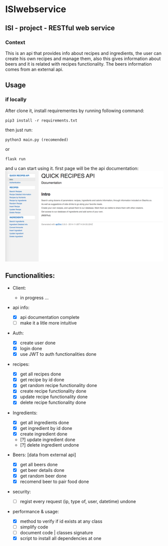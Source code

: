 # ISIwebservice
## ISI - project - RESTful web service

### Context

This is an api that provides info about recipes and ingredients, the user can create his own recipes and manage them, also this gives information about beers and it is related with recipes functionality. The beers information comes from an external api.

## Usage
### if locally
After clone it, install requirementes by running following command:
```
pip3 install -r requirements.txt
```
then just run:
``` 
python3 main.py (recomended)
``` 
or
```
flask run
```

and u can start using it. first page will be the api documentation:
![Image of api_doc](https://github.com/botclimber/ISIwebservice/blob/main/static/img/api_img.png)

## Functionalities:
* Client:
	- in progress ...

* api info:
	- [x] api documentation complete
	- [ ] make it a litle more intuitive

* Auth:
	- [x] create user done
	- [x] login done
	- [x] use JWT to auth functionalities done

* recipes:
	- [x] get all recipes done
	- [x] get recipe by id done
	- [x] get random recipe functionality done 
	- [x] create recipe functionality done
	- [x] update recipe functionality done
	- [x] delete recipe functionality done

* Ingredients:
	- [x] get all ingredients done 
	- [x] get ingredient by id done
	- [x] create ingredient done
	- [?] update ingredient done
	- [?] delete ingredient undone

* Beers: [data from external api]
	- [x] get all beers done
	- [x] get beer details done
	- [x] get random beer done
	- [x] recomend beer to pair food done

* security:
	- [ ] regist every request (ip, type of, user, datetime) undone

* performance & usage:
	- [x] method to verify if id exists at any class
	- [ ] simplify code
	- [ ] document code | classes signature
	- [x] script to install all dependencies at one
